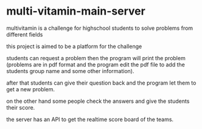 # multi-vitamin-main-server
multivitamin is a challenge for highschool students to solve problems from different fields 

this project is aimed to be a platform for the challenge 

students can request a problem then the program will print the problem (problems are in pdf format and the program edit the pdf file to add the students group name and some other information).

after that students can give their question back and the program let them to get a new problem.

on the other hand some people check the answers and give the students their score.

the server has an API to get the realtime score board of the teams.